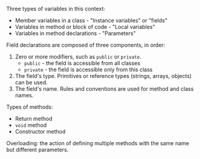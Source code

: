 
Three types of variables in this context:
* Member variables in a class - "Instance variables" or "fields"
* Variables in method or block of code - "Local variables"
* Variables in method declarations - "Parameters"

Field declarations are composed of three components, in order:
1. Zero or more modifiers, such as `public` or `private`.
    * `public` - the field is accessible from all classes
    * `private` - the field is accessible only from this class
2. The field's type. Primitives or reference types (strings, arrays, objects) can be used.
3. The field's name. Rules and conventions are used for method and class names.

Types of methods:
* Return method
* `void` method
* Constructor method

Overloading: the action of defining multiple methods with the same name but different parameters.
